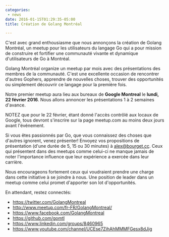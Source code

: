 ```yaml
---
categories:
 - news
date: 2016-01-15T01:29:35-05:00
title: Création de Golang Montréal

---
```


C'est avec grand enthousiasme que nous annonçons la création de Golang Montréal,
un meetup pour les utilisateurs du langage Go qui a pour mission de construire
et fortifier une communauté vivante et dynamique d'utilisateurs de Go à
Montréal.

Golang Montréal organize un meetup par mois avec des présentations des membres
de la communauté.  C'est une excellente occasion de rencontrer d'autres Gophers,
apprendre de nouvelles choses, trouver des opportunités ou simplement découvrir
ce langage pour la première fois.

<!--more-->

Notre premier meetup aura lieu aux bureaux de **Google Montreal** le **lundi, 22
février 2016**.  Nous allons annoncer les présentations 1 à 2 semaines d'avance.

NOTEZ que pour le 22 février, étant donné l'accès contrôlé aux locaux de Google,
tous devront s'inscrire sur la page meetup.com au moins deux jours avant
l'événement.

Si vous êtes passionnés par Go, que vous connaissez des choses que d'autres
ignorent, venez présenter!  Envoyez vos propositions de présentation (d'une
durée de 5, 15 ou 30 minutes) à alex@bourget.cc.  Ceux qui présentent dans des
meetups comme celui-ci ne manque jamais de noter l'importance influence que leur
expérience a exercée dans leur carrière.

Nous encourageons fortement ceux qui voudraient prendre une charge dans cette
initiative à se joindre à nous.  Une position de leader dans un meetup comme
celui promet d'apporter son lot d'opportunités.

En attendant, restez connectés:

* https://twitter.com/GolangMontreal
* http://www.meetup.com/fr-FR/GolangMontreal/
* https://www.facebook.com/GolangMontreal
* https://github.com/gomtl
* https://www.linkedin.com/groups/8460965
* https://www.youtube.com/channel/UCEse7ZihAhMMMFGesx8dJjg
